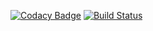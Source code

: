 
[![Codacy Badge](https://api.codacy.com/project/badge/Grade/f24c45cfbd834cfc9817f856c59d7ca3)](https://www.codacy.com/app/Namitapai071/project?utm_source=github.com&amp;utm_medium=referral&amp;utm_content=Namitapai071/project&amp;utm_campaign=Badge_Grade)
[![Build Status](https://travis-ci.org/Namitapai071/project.svg?branch=master)](https://travis-ci.org/Namitapai071/project)
